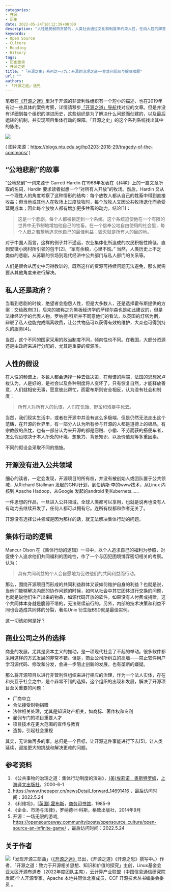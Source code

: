 ```yaml
---
categories:
- 开源
- 历史
date: 2022-05-24T10:12:39+08:00
description: "人性是脆弱而贪婪的，人类社会通过文化和制度来约束人性，任由人性的肆意妄为，造成历史的悲剧数不胜数。开源的起源是从个体的意愿出发，希望大家共同完成一个伟大的能解决实际问题的项目，但是如何保障最后的成果？个体又该如何保障自身的生活来源？俗语云‘活人不会被尿憋死’，总是有办法的，社会创新乃良策也！"
keywords:
- Open Source
- Culture
- Reading
- Hitsory
tags:
- 历史故事
- 开源之史
title: "「开源之史」系列之一/九：开源的治理之道——非营利组织与解决难题"
url: ""
authors:
- 「开源之道」·适兕
---
```


笔者在[《开源之迷》](posts/book-of-open-source/the-fascinating-of-open-source/)里对于开源的非营利性组织有一个短小的描述，也在2019年有过一些具体的案例考察，详情请移步[「开源之道」导航](/posts/ocselected-reading-guide/)找对应的文章。但是并没有详细到每个组织的演进历史，这些组织是为了解决什么问题而创建的，以及最后运转的机制，并实现项目集体行动的保障。「开源之史」的这个系列系统找出其中的脉络。

![](https://cpb-us-e1.wpmucdn.com/blogs.ntu.edu.sg/dist/d/1595/files/2017/11/Picture14-21nrrzy.png)

( 图片来源：https://blogs.ntu.edu.sg/hp3203-2018-29/tragedy-of-the-commons/ )

## “公地悲剧”的故事

“公地悲剧”一词来源于 Garrett Hardin 在1968年发表在《科学》上的一篇文章所取的名词，Hardin 要求读者拟想一个“对所有人开放”的牧场。然后，Hardin 又从一个理性人的角度考察了这种情形的结构：每个放牧人都从自己的牲畜中得到直接收益；但当他或其他人在牧场上过度放牧时，每个放牧人又因公共牧场退化而承受延期成本；因此每个放牧人都有增加更多牲畜的动力。结论[1]：

> 这是一个悲剧。每个人都被锁定到一个系统。这个系统迫使他在一个有限的世界中无节制地增加他自己的牲畜。在一个信奉公地自由使用的社会里，每个人趋之若鹜地追求他自己的最佳利益；毁灭就是所有人的目的地。

对于中国人而言，这样的例子并不遥远，农业集体化所造成的农民积极性降低，直到安徽小岗村所引领的包干[2]，“家有余粮，心里不慌。” 当然，人类历史上不乏类似的悲剧，从苏联的农场到现代经济中公共部门与私人部门的关系等。

人们是很会从历史中习得教训的，既然这样的资源可持续问题无法避免，那么就需要从其他角度来进行解决。

## 私人还是政府？

当看到悲剧的时候，绝望者会抱怨人性，但是大多数人，还是选择霍布斯提供的方案：交给政府[3]，后来的被称之为黑板经济学的萨缪尔森也是如此建议的，但是法律经济学的代表人物，罗纳德·科斯并不同意他们的看法，以英国的灯塔为例，辩驳了私人也能完成隔离收费，让公共物品可以获得有效的维护，大众也可得到持久的服务[4]。

当然，这个不同的国家采用的政治制度不同，倾向性也不同。在我国，大部分资源还是由政府来进行分配的，尤其是重要的资源类。

## 人性的假设

在人性的频谱上，多数人都会选择一种去做决策，在频谱的两端，法国的思想家卢梭认为，人是好的，是社会以及各种制度将人变坏了，只有恢复自然，才能释放善意，人们就相安无事，愿意彼此帮忙，而霍布斯则安全相反，认为没有社会和制度：

> 所有人对所有人的仇恨，人们在饥饿、野蛮和残暴中死去。

当然，我们现实生活中，或者在开源中并没有这么多极端，但是仍然无法走出这个范畴，在开源的世界里，有一部分人认为所有参与开源的人都是道德上的极品，有宗教般的热忱，也有一部分认为来开源的都是窃贼、小偷、不劳而获的搭便车者，怎么假设取决于本人所处的环境、想象力、背景知识、以及价值观等多重因素。

不同的假设会采取不同的措施。

## 开源没有进入公共领域

细心的读者，一定会发现，开源项目的所有权，并没有被创始人或团队置于公共领域，从Richard Stallman 发起的GNU计划，到伯纳斯·李的www技术，从Linux 内核到 Apache Hadoop，从Google 发起的android 到Kubernets......

一件思想的作品，一旦进入公共领域，全球人类都可以享用，也就是说再也没有人有动力去继续开发了，任何人都可以拥有它。连所有权都和作者无关了。

开源没有选择公共领域是因为那样的话，就无法解决集体行动的问题。

## 集体行动的逻辑

Mancur Olson 在《集体行动的逻辑》一书中，以个人追求自己的福利为参照，对促使个人追求他们共同福利的困难性，作了一个与囚犯困境博弈密切相关的考察。认为：

> 具有共同利益的个人会自愿地为促进他们的共同利益而行动。

那么，围绕开源项目而形成的共同利益群体又该如何维护自身的利益？也就是说，当他们能够解决内部的协作问题的时候，如何从社会中其它团体进行交换的问题，也就是说他们生产出来的物品，如源代码开放的软件，如果没有人付费或捐赠，这个共同体本身就是脆弱不堪的，无法继续前行的。另外，内部的技术决策和利益不同也会造成共同体的分裂，著名Unix 衍生版BSD就是最佳实例。

这一切该如何是好？

## 商业公司之外的选择

商业的发展，尤其是资本主义的推动，是一项现代社会了不起的举动。很多软件都采用这样的方式发展的非常不错。但是，商业公司所树立的高墙——禁止软件用户学习源代码、修改和分发，会进一步阻止创新的发展，也有垄断的嫌疑。

那么将开源项目以进行非营利性组织来进行相应的治理，作为一个法人实体，存在和交互于社会之中，是个非常不错的选择，这个组织的出现和发展，解决了开源项目至关重要的问题：

* 厂商中立
* 合法接受财物捐赠
* 法律相关处理，尤其是知识财产相关，如商标、著作权和专利
* 雇佣专门的项目重要人才
* 项目技术在更大范围的宣传与教育
* 造势，引起社会重视

其实，无论做再多的事，总归是一个目标，让开源这件事能进行下去[5]，让人类延续，迎接更大的挑战和解决更难的问题。

## 参考资料

1. 《公共事物的治理之道：集体行动制度的演进》，[(美)埃莉诺﹒奥斯特罗姆](https://book.douban.com/search/埃莉诺﹒奥斯特罗姆著)，[上海译文出版社](https://book.douban.com/press/2582)，2000-6-1
2. https://www.thepaper.cn/newsDetail_forward_14691416 ，最后访问时间：2022.5.24
3. 《利维坦》，[[英国\] 霍布斯](https://book.douban.com/author/169520/)，[商务印书馆](https://book.douban.com/press/2851)，1985-9
4. 《企业、市场与法律》，罗纳德·H·科斯，格致出版社，2014年9月
5. 开源：一场无限的游戏,  https://opensourceway.community/posts/opensource_culture/open-source-an-infinite-game/ ，最后访问时间：2022.5.24

## 关于作者

![](/public/kuosi-face-of-os.png)「发现开源三部曲」（[《开源之迷》](posts/book-of-open-source/the-fascinating-of-open-source/)已出，《开源之道》《开源之思》撰写中。）作者，「开源之道：致力于开源相关思想、知识和价值的探究」主创，Linux基金会亚太区开源布道者（2022年度团队主席），云计算产业联盟（中国信息通信研究院发起)个人开源专家，Apache 本地共同体北京成员，CCF 开源技术丛书编委会委员 。
